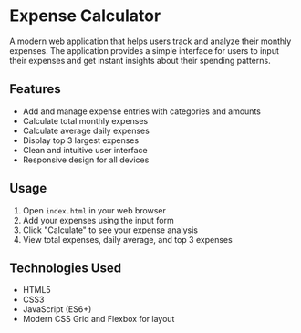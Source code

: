 # Expense Calculator

A modern web application that helps users track and analyze their monthly expenses. The application provides a simple interface for users to input their expenses and get instant insights about their spending patterns.

## Features

- Add and manage expense entries with categories and amounts
- Calculate total monthly expenses
- Calculate average daily expenses
- Display top 3 largest expenses
- Clean and intuitive user interface
- Responsive design for all devices

## Usage

1. Open `index.html` in your web browser
2. Add your expenses using the input form
3. Click "Calculate" to see your expense analysis
4. View total expenses, daily average, and top 3 expenses

## Technologies Used

- HTML5
- CSS3
- JavaScript (ES6+)
- Modern CSS Grid and Flexbox for layout